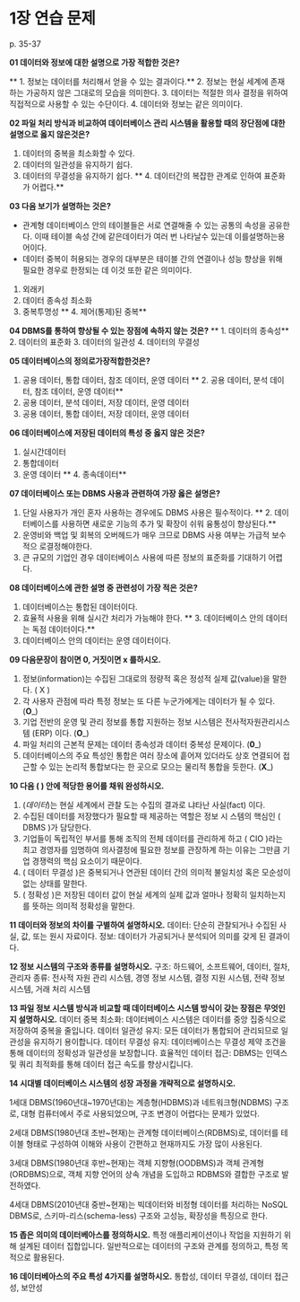 # 1장 연습 문제

p. 35-37

**01 데이터와 정보에 대한 설명으로 가장 적합한 것은?**

** 1. 정보는 데이터를 처리해서 얻을 수 있는 결과이다.** 
2. 정보는 현실 세계에 존재하는 가공하지 않은 그대로의 모습을 의미한다.
3. 데이터는 적절한 의사 결정을 위하여 직접적으로 사용할 수 있는 수단이다.
4. 데이터와 정보는 같은 의미이다.

**02 파일 처리 방식과 비교하여 데이터베이스 관리 시스템을 활용할 때의 장단점에 대한 설명으로 옳지 않은것은?**

1. 데이터의 중복을 최소화할 수 있다.
2. 데이터의 일관성을 유지하기 쉽다.
3. 데이터의 무결성을 유지하기 쉽다.
** 4. 데이터간의 복잡한 관계로 인하여 표준화가 어렵다.** 

**03 다음 보기가 설명하는 것은?**

- 관계형 데이터베이스 안의 테이블들은 서로 연결해줄 수 있는 공통의 속성을 공유한다. 이때 테이블 속성 간에 같은데이터가 여러 번 나타날수 있는데 이를설명하는용어이다.
- 데이터 중복이 허용되는 경우의 대부분은 테이블 간의 연결이나 성능 향상을 위해 필요한 경우로 한정되는 데 이것 또한 같은 의미이다.

1. 외래키
2. 데이터 종속성 최소화
3. 중복투명성
** 4. 제어(통제)된 중복** 

**04 DBMS를 통하여 향상될 수 있는 장점에 속하지 않는 것은?**
** 1. 데이터의 종속성** 
2. 데이터의 표준화
3. 데이터의 일관성
4. 데이터의 무결성

**05 데이터베이스의 정의로가장적합한것은?**

1. 공용 데이터, 통합 데이터, 참조 데이터, 운영 데이터
** 2. 공용 데이터, 분석 데이터, 참조 데이터, 운영 데이터** 
3. 공용 데이터, 분석 데이터, 저장 데이터, 운영 데이터
4. 공용 데이터, 통합 데이터, 저장 데이터, 운영 데이터

**06 데이터베이스에 저장된 데이터의 특성 중 옳지 않은 것은?**

1. 실시간데이터
2. 통합데이터
3. 운영 데이터
** 4. 종속데이터** 

**07 데이터베이스 또는 DBMS 사용과 관련하여 가장 옳은 설명은?**

1. 단일 사용자가 개인 혼자 사용하는 경우에도 DBMS 사용은 필수적이다.
** 2. 데이터베이스를 사용하면 새로운 기능의 추가 및 확장이 쉬워 융통성이 향상된다.** 
3. 운영비와 백업 및 회복의 오버헤드가 매우 크므로 DBMS 사용 여부는 가급적 보수적으 로결정해야한다.
4. 큰 규모의 기업인 경우 데이터베이스 사용에 따른 정보의 표준화를 기대하기 어렵다.

**08 데이터베이스에 관한 설명 중 관련성이 가장 적은 것은?**

1. 데이터베이스는 통합된 데이터이다.
2. 효율적 사용을 위해 실시간 처리가 가능해야 한다.
** 3. 데이터베이스 안의 데이터는 독점 데이터이다.** 
4. 데이터베이스 안의 데이터는 운영 데이터이다.

**09 다음문장이 참이면 0, 거짓이면 x 를하시오.**

1. 정보(information)는 수집된 그대로의 정량적 혹은 정성적 실제 값(value)을 말한다. ( X )
2. 각 사용자 관점에 따라 특정 정보는 또 다른 누군가에게는 데이터가 될 수 있다. (__O___)
3. 기업 전반의 운영 및 관리 정보를 통합 지원하는 정보 시스템은 전사적자원관리시스템 (ERP) 이다. (__O___)
4. 파일 처리의 근본적 문제는 데이터 종속성과 데이터 중복성 문제이다. (__0___)
5. 데이터베이스의 주요 특성인 통합은 여러 장소에 흩어져 있더라도 상호 연결되어 접근할 수 있는 논리적 통합보다는 한 곳으로 모으는 물리적 통합을 듯한다. (__X___)

**10 다음 ( ) 안에 적당한 용어를 채워 완성하시오.**

1. (_데이터_)는 현실 세계에서 관찰 도는 수집의 결과로 냐타난 사실(fact) 이다.
2. 수집된 데이터를 저장했다가 필요할 때 제공하는 역할은 정보 시 스템의 핵심인 ( DBMS )가 담당한다.
3. 기업들이 독립적인 부서를 통해 조직의 전체 데이터를 관리하게 하고 ( CIO )라는 최고 경영자를 임명하여 의사결정에 필요한 정보를 관장하계 하는 이유는 그만큼 기업 경쟁력의 핵심 요소이기 때문이다.
4. ( 데이터 무결성 )은 중복되거나 연관된 데이터 간의 의미적 불일치성 혹은 모순성이 없는 상태를 말한다.
5. ( 정확성 )은 저장된 데이터 값이 현실 세계의 실제 값과 얼마나 정확히 일치하는지를 뜻하는 의미적 정확성을 말한다.

**11 데이터와 정보의 차이를 구별하여 설명하시오.**
  데이터: 단순히 관찰되거나 수집된 사실, 값, 또는 원시 자료이다.
  정보: 데이터가 가공되거나 분석되어 의미를 갖게 된 결과이다.

**12 정보 시스템의 구조와 종류를 설명하시오.**
  구조: 하드웨어, 소프트웨어, 데이터, 절차, 관리자
  종류: 전사적 자원 관리 시스템, 경영 정보 시스템, 결정 지원 시스템, 전략 정보 시스템, 거래 처리     시스템

**13 파일 정보 시스템 방식과 비교할 때 데이터베이스 시스템 방식이 갖는 장점은 무엇인지 설명하시오.**
데이터 중복 최소화: 데이터베이스 시스템은 데이터를 중앙 집중식으로 저장하여 중복을 줄입니다.
데이터 일관성 유지: 모든 데이터가 통합되어 관리되므로 일관성을 유지하기 용이합니다.
데이터 무결성 유지: 데이터베이스는 무결성 제약 조건을 통해 데이터의 정확성과 일관성을 보장합니다.
효율적인 데이터 접근: DBMS는 인덱스 및 쿼리 최적화를 통해 데이터 접근 속도를 향상시킵니다.

**14 시대별 데이터베이스 시스템의 성장 과정을 개략적으로 설명하시오.**

1세대 DBMS(1960년대~1970년대)는 계층형(HDBMS)과 네트워크형(NDBMS) 구조로, 대형 컴퓨터에서 주로 사용되었으며, 구조 변경이 어렵다는 문제가 있었다.

2세대 DBMS(1980년대 초반~현재)는 관계형 데이터베이스(RDBMS)로, 데이터를 테이블 형태로 구성하여 이해와 사용이 간편하고 현재까지도 가장 많이 사용된다.

3세대 DBMS(1980년대 후반~현재)는 객체 지향형(OODBMS)과 객체 관계형(ORDBMS)으로, 객체 지향 언어의 상속 개념을 도입하고 RDBMS와 결합한 구조로 발전하였다.

4세대 DBMS(2010년대 중반~현재)는 빅데이터와 비정형 데이터를 처리하는 NoSQL DBMS로, 스키마-리스(schema-less) 구조와 고성능, 확장성을 특징으로 한다.

**15 좁은 의미의 데이터베아스를 정의하시오.**
  특정 애플리케이션이나 작업을 지원하기 위해 설계된 데이터 집합입니다. 
  일반적으로는 데이터의 구조와 관계를 정의하고, 특정 목적으로 활용된다.

**16 데이터베아스의 주요 특성 4가지를 설명하시오.**
  통합성, 데이터 무결성, 데이터 접근성, 보안성
